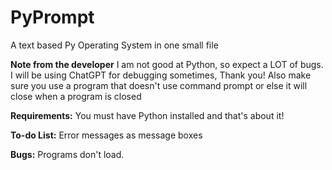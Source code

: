# PyPrompt
A text based Py Operating System in one small file

**Note from the developer**
I am not good at Python, so expect a LOT of bugs. I will be using ChatGPT for debugging sometimes, Thank you! Also make sure you use a program that doesn't use command prompt or else it will close when a program is closed

**Requirements:**
You must have Python installed and that's about it!

**To-do List:**
Error messages as message boxes

**Bugs:**
Programs don't load.
